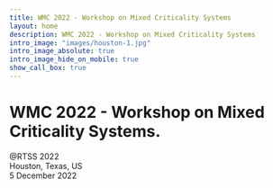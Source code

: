 ```yaml
---
title: WMC 2022 - Workshop on Mixed Criticality Systems
layout: home
description: WMC 2022 - Workshop on Mixed Criticality Systems
intro_image: "images/houston-1.jpg"
intro_image_absolute: true
intro_image_hide_on_mobile: true
show_call_box: true
---
```


# WMC 2022 - Workshop on Mixed Criticality Systems.

@RTSS 2022 <br>
Houston, Texas, US <br>
5 December 2022 
